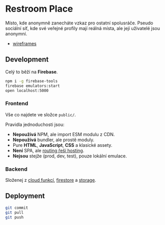 # Restroom Place
Místo, kde anonymně zanecháte vzkaz pro ostatní spolusráče. Pseudo sociální síť,
kde své veřejné profily mají reálná místa, ale její uživatelé jsou anonymní.

* [wireframes](https://app.excalidraw.com/l/3morKKwsyGZ/9wcWz7uzmqn)
## Development
Celý to běží na **Firebase**.

```bash
npm i -g firebase-tools
firebase emulators:start
open localhost:5000
```
### Frontend
Vše co najdete ve složce `public/`. 

Pravidla jednoduchosti jsou:
* **Nepoužívá** NPM, ale import ESM modulu z CDN.
* **Nepoužívá** bundler, ale prostě moduly.
* Pure **HTML**, **JavaScript**, **CSS** a klasické assety.
* **Není** SPA, ale [routing řeší hosting](./firebase.json).
* **Nejsou** stejže (prod, dev, test), pouze lokální emulace.

### Backend
Složenej z [cloud funkcí](./functions), [firestore](./firestore.rules) a [storage](./storage.rules).
## Deployment
```bash
git commit
git pull
git push
```
